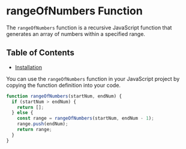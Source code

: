 # rangeOfNumbers Function

The `rangeOfNumbers` function is a recursive JavaScript function that generates an array of numbers within a specified range.

## Table of Contents

- [Installation](#installation)

You can use the `rangeOfNumbers` function in your JavaScript project by copying the function definition into your code.

```javascript
function rangeOfNumbers(startNum, endNum) {
  if (startNum > endNum) {
    return [];
  } else {
    const range = rangeOfNumbers(startNum, endNum - 1);
    range.push(endNum);
    return range;
  }
}
```
